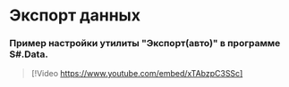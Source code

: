 # Экспорт данных

### Пример настройки утилиты "Экспорт(авто)" в программе S\#.Data.

> [!Video https://www.youtube.com/embed/xTAbzpC3SSc]
